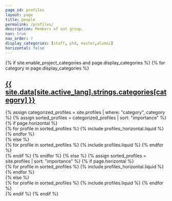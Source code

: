 ```yaml
---
page_id: profiles
layout: page
title: people
permalink: /profiles/
description: Members of out group.
nav: true
nav_order: 7
display_categories: [staff, phd, master,alumni]
horizontal: false
---
```


<div class="projects">
  {% if site.enable_project_categories and page.display_categories %}
    <!-- Display categorized projects -->
    {% for category in page.display_categories %}
      <a id="{{ site.data[site.active_lang].strings.categories[category] }}" href=".#{{ site.data[site.active_lang].strings.categories[category] }}">
        <h2 class="category">{{ site.data[site.active_lang].strings.categories[category] }}</h2>
      </a>
      {% assign categorized_profiles = site.profiles | where: "category", category %}
      {% assign sorted_profiles = categorized_profiles | sort: "importance" %}
      <!-- Generate cards for each project -->
      {% if page.horizontal %}
        <div class="container">
          <div class="row row-cols-1 row-cols-md-2">
            {% for profile in sorted_profiles %}
              {% include profiles_horizontal.liquid %}
            {% endfor %}
          </div>
        </div>
      {% else %}
        <div class="row row-cols-1 row-cols-md-3">
          {% for profile in sorted_profiles %}
            {% include profiles.liquid %}
          {% endfor %}
        </div>
      {% endif %}
    {% endfor %}
  {% else %}
    <!-- Display projects without categories -->
    {% assign sorted_profiles = site.profiles | sort: "importance" %}
    <!-- Generate cards for each project -->
    {% if page.horizontal %}
      <div class="container">
        <div class="row row-cols-1 row-cols-md-2">
          {% for profile in sorted_profiles %}
            {% include profiles_horizontal.liquid %}
          {% endfor %}
        </div>
      </div>
    {% else %}
      <div class="row row-cols-1 row-cols-md-3">
        {% for profile in sorted_profiles %}
          {% include profiles.liquid %}
        {% endfor %}
      </div>
    {% endif %}
  {% endif %}
</div>

